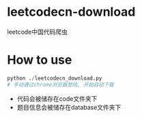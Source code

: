 # leetcodecn-download

leetcode中国代码爬虫

# How to use

````python
python ./leetcodecn_download.py
# 手动通过chrome浏览器登陆, 开始自动下载
````

* 代码会被储存在code文件夹下
* 题目信息会被储存在database文件夹下
